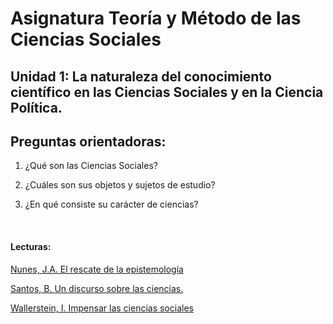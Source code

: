 # Asignatura Teoría y Método de las Ciencias Sociales

## Unidad 1: La naturaleza del conocimiento científico en las Ciencias Sociales y en la Ciencia Política. 

## Preguntas orientadoras: 

1. ¿Qué son las Ciencias Sociales? 

2. ¿Cuáles son sus objetos y sujetos de estudio? 

3. ¿En qué consiste su carácter de ciencias? 

   ​

#### Lecturas: 

[Nunes, J.A. El rescate de la epistemología](1elrescatedelaepistemolgia.pdf)

[Santos, B. Un discurso sobre las ciencias.](Santos3.pdf)

[Wallerstein, I. Impensar las ciencias sociales](3impensar.pdf)



##### 





















